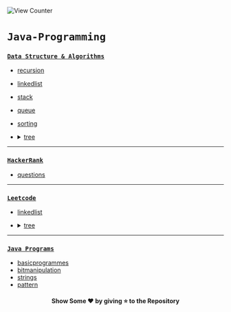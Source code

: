 ![View Counter](https://komarev.com/ghpvc/?username=Java-Programming&label=View%20Counter&color=0e75b6&style=flat)

# **`Java-Programming`**

### [`Data Structure & Algorithms`](https://github.com/rajput-hemant/Java-Programming/tree/master/dsa)

- [recursion](https://github.com/rajput-hemant/Java-Programming/tree/master/dsa/recursion)
- [linkedlist](https://github.com/rajput-hemant/Java-Programming/tree/master/dsa/linkedlist)
- [stack](https://github.com/rajput-hemant/Java-Programming/tree/master/dsa/stack)
- [queue](https://github.com/rajput-hemant/Java-Programming/tree/master/dsa/queue)
- [sorting](https://github.com/rajput-hemant/Java-Programming/tree/master/dsa/sorting)
- <details>
    <summary><a href="https://github.com/rajput-hemant/Java-Programming/tree/master/dsa/tree">tree</a></summary>
    
    - [binarytree](https://github.com/rajput-hemant/Java-Programming/tree/master/dsa/tree/binarytree)

  </details>

---

### [`HackerRank`](https://github.com/rajput-hemant/Java-Programming/tree/master/hackerrank)

- [questions](https://github.com/rajput-hemant/Java-Programming/tree/master/hackerrank/questions)

---

### [`Leetcode`](https://github.com/rajput-hemant/Java-Programming/tree/master/leetcode)

- [linkedlist](https://github.com/rajput-hemant/Java-Programming/tree/master/leetcode/linkedlist)
- <details>
    <summary><a href="https://github.com/rajput-hemant/Java-Programming/tree/master/leetcode/tree">tree</a></summary>
    
    - [binarytree](https://github.com/rajput-hemant/Java-Programming/tree/master/leetcode/tree/binarytree)

  </details>

---

### [`Java Programs`](https://github.com/rajput-hemant/Java-Programming/tree/master/src)

- [basicprogrammes](https://github.com/rajput-hemant/Java-Programming/tree/master/src/basicprogrammes)
- [bitmanipulation](https://github.com/rajput-hemant/Java-Programming/tree/master/src/bitmanipulation)
- [strings](https://github.com/rajput-hemant/Java-Programming/tree/master/src/strings)
- [pattern](https://github.com/rajput-hemant/Java-Programming/tree/master/src/pattern)
<h4 align= "center">Show Some ❤ by giving ⭐ to the Repository
